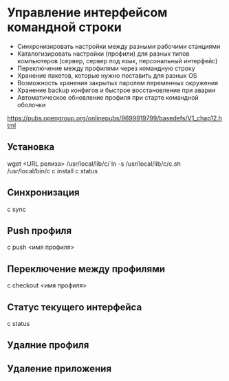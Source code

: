 # Управление интерфейсом командной строки

- Синхронизировать настройки между разными рабочими станциями
- Каталогизировать настройки (профили) для разных типов компьютеров (сервер, сервер под язык, персональный интерфейс)
- Переключение между профилями через командную строку
- Хранение пакетов, которые нужно поставить для разных OS
- Возможность хранения закрытых паролем переменных окружения
- Хранение backup конфигов и быстрое восстановление при аварии
- Автоматическое обновление профиля при старте командной оболочки

https://pubs.opengroup.org/onlinepubs/9699919799/basedefs/V1_chap12.html
## Установка

wget <URL релиза> /usr/local/lib/c/
ln -s /usr/local/lib/c/c.sh /usr/local/bin/c
c install
c status

## Синхронизация

c sync

## Push профиля

c push <имя профиля>

## Переключение между профилями

c checkout <имя профиля>

## Статус текущего интерфейса

c status   

## Удалние профиля

## Удаление приложения

